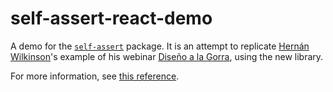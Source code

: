 # self-assert-react-demo

A demo for the [`self-assert`](https://github.com/self-assert/self-assert)
package. It is an attempt to replicate [Hernán Wilkinson](https://github.com/hernanwilkinson)'s example
of his webinar [Diseño a la Gorra](https://github.com/hernanwilkinson/disenioALaGorra), using the new library.

For more information, see [this reference](https://github.com/hernanwilkinson/disenioALaGorra/tree/a6d90a0044bf69f98fb50584872b226bf678e67b/Temporada01/Episodio03%20-%20Modelar%20los%20Conjuntos%20de%20Objetos).

